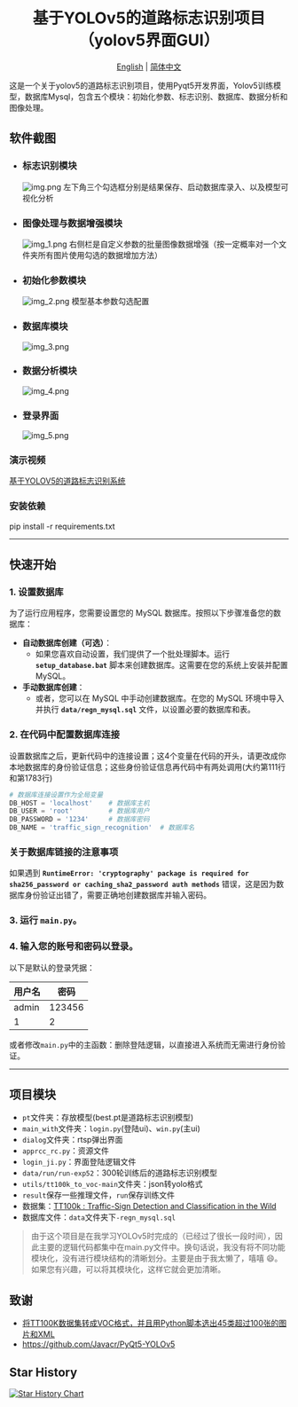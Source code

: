 <h1 align="center">基于YOLOv5的道路标志识别项目（yolov5界面GUI）</h1>
<p align="center">
  <a href="../../README.md">English</a> |
  <a href="README_cn.md">简体中文</a>
</p>


这是一个关于yolov5的道路标志识别项目，使用Pyqt5开发界面，Yolov5训练模型，数据库Mysql，包含五个模块：初始化参数、标志识别、数据库、数据分析和图像处理。

## 软件截图

* ### 标志识别模块
  ![img.png](img.png)
 左下角三个勾选框分别是结果保存、启动数据库录入、以及模型可视化分析
  
  
* ### 图像处理与数据增强模块
  ![img_1.png](img_1.png)
  右侧栏是自定义参数的批量图像数据增强（按一定概率对一个文件夹所有图片使用勾选的数据增加方法）
* ### 初始化参数模块
  ![img_2.png](img_2.png)
  模型基本参数勾选配置

* ### 数据库模块
  ![img_3.png](img_3.png)
  
 
* ### 数据分析模块
  ![img_4.png](img_4.png)
* ### 登录界面
  ![img_5.png](img_5.png)

### 演示视频

[基于YOLOV5的道路标志识别系统](https://www.bilibili.com/video/BV1Ck4y1Y7Bk/?spm_id_from=333.999.0.0&vd_source=40d9cda43378fbc89cd5184e09bf1272)


### 安装依赖

pip install -r requirements.txt

---
## **快速开始**

### 1. **设置数据库**

为了运行应用程序，您需要设置您的 MySQL 数据库。按照以下步骤准备您的数据库：

- **自动数据库创建（可选）**：
    - 如果您喜欢自动设置，我们提供了一个批处理脚本。运行 **`setup_database.bat`** 脚本来创建数据库。这需要在您的系统上安装并配置 MySQL。
- **手动数据库创建**：
    - 或者，您可以在 MySQL 中手动创建数据库。在您的 MySQL 环境中导入并执行 **`data/regn_mysql.sql`** 文件，以设置必要的数据库和表。

### 2. **在代码中配置数据库连接**

设置数据库之后，更新代码中的连接设置；这4个变量在代码的开头，请更改成你本地数据库的身份验证信息；这些身份验证信息再代码中有两处调用(大约第111行和第1783行)

```python
# 数据库连接设置作为全局变量
DB_HOST = 'localhost'    # 数据库主机
DB_USER = 'root'         # 数据库用户
DB_PASSWORD = '1234'     # 数据库密码
DB_NAME = 'traffic_sign_recognition'  # 数据库名
```

### **关于数据库链接的注意事项**

如果遇到 **`RuntimeError: 'cryptography' package is required for sha256_password or caching_sha2_password auth methods`** 错误，这是因为数据库身份验证出错了，需要正确地创建数据库并输入密码。

### 3. 运行 `main.py`。

### 4. 输入您的账号和密码以登录。

以下是默认的登录凭据：

| 用户名   | 密码     |
|----------|----------|
| admin    | 123456   |
| 1        | 2        |

或者修改`main.py`中的主函数：删除登陆逻辑，以直接进入系统而无需进行身份验证。

---

## 项目模块

- `pt`文件夹：存放模型(best.pt是道路标志识别模型)
- `main_with`文件夹：`login.py`(登陆ui)、`win.py`(主ui)
- `dialog`文件夹：rtsp弹出界面
- `apprcc_rc.py`：资源文件
- `login_ji.py`：界面登陆逻辑文件
- `data/run/run-exp52`：300轮训练后的道路标志识别模型
- `utils/tt100k_to_voc-main`文件夹：json转yolo格式
- `result`保存一些推理文件，`run`保存训练文件
- 数据集：[TT100k : Traffic-Sign Detection and Classification in the Wild](https://cg.cs.tsinghua.edu.cn/traffic-sign/)
- 数据库文件：`data`文件夹下`-regn_mysql.sql`


> 由于这个项目是在我学习YOLOv5时完成的（已经过了很长一段时间），因此主要的逻辑代码都集中在main.py文件中。换句话说，我没有将不同功能模块化，没有进行模块结构的清晰划分。主要是由于我太懒了，嘻嘻 :smile:。如果您有兴趣，可以将其模块化，这样它就会更加清晰。



## 致谢

- [将TT100K数据集转成VOC格式，并且用Python脚本选出45类超过100张的图片和XML](https://blog.csdn.net/Hankerchen/article/details/120727299?spm=1001.2014.3001.5502)
- https://github.com/Javacr/PyQt5-YOLOv5
## Star History

[![Star History Chart](https://api.star-history.com/svg?repos=Ai-trainee/Traffic-Sign-Recognition-PyQt5-YOLOv5-GUI&type=Date)](https://star-history.com/#Ai-trainee/Traffic-Sign-Recognition-PyQt5-YOLOv5-GUI&Date)
